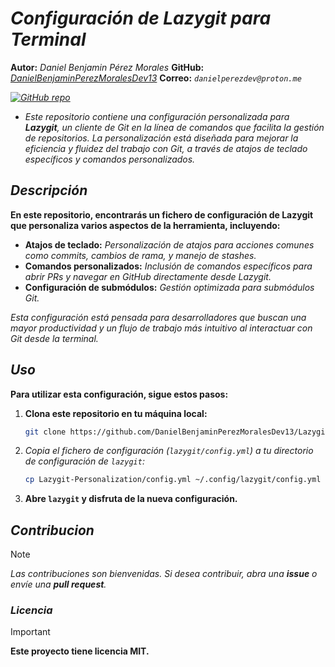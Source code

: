 <!-- Author: Daniel Benjamin Perez Morales -->
<!-- GitHub: https://github.com/DanielBenjaminPerezMoralesDev13 -->
<!-- GitLab: https://gitlab.com/DanielBenjaminPerezMoralesDev13 -->
<!-- Email: danielperezdev@proton.me -->

# ***Configuración de Lazygit para Terminal***

**Autor:** *Daniel Benjamin Pérez Morales*
**GitHub:** *[DanielBenjaminPerezMoralesDev13](https://github.com/DanielBenjaminPerezMoralesDev13 "https://github.com/DanielBenjaminPerezMoralesDev13")*
**Correo:** *`danielperezdev@proton.me`*

*[![GitHub repo](https://img.shields.io/badge/GitHub-Repository-blue)](https://github.com/DanielBenjaminPerezMoralesDev13/Lazygit-Personalization "https://github.com/DanielBenjaminPerezMoralesDev13/Lazygit-Personalization")*

- *Este repositorio contiene una configuración personalizada para **Lazygit**, un cliente de Git en la línea de comandos que facilita la gestión de repositorios. La personalización está diseñada para mejorar la eficiencia y fluidez del trabajo con Git, a través de atajos de teclado específicos y comandos personalizados.*

## ***Descripción***

**En este repositorio, encontrarás un fichero de configuración de **Lazygit** que personaliza varios aspectos de la herramienta, incluyendo:**

- **Atajos de teclado:** *Personalización de atajos para acciones comunes como commits, cambios de rama, y manejo de stashes.*
- **Comandos personalizados:** *Inclusión de comandos específicos para abrir PRs y navegar en GitHub directamente desde Lazygit.*
- **Configuración de submódulos:** *Gestión optimizada para submódulos Git.*

*Esta configuración está pensada para desarrolladores que buscan una mayor productividad y un flujo de trabajo más intuitivo al interactuar con Git desde la terminal.*

## ***Uso***

**Para utilizar esta configuración, sigue estos pasos:**

1. **Clona este repositorio en tu máquina local:**

   ```bash
   git clone https://github.com/DanielBenjaminPerezMoralesDev13/Lazygit-Personalization.git --depth=1 --verbose
   ```

2. *Copia el fichero de configuración (`lazygit/config.yml`) a tu directorio de configuración de `lazygit`:*

   ```bash
   cp Lazygit-Personalization/config.yml ~/.config/lazygit/config.yml
   ```

3. **Abre `lazygit` y disfruta de la nueva configuración.**

## ***Contribucion***

> [!NOTE]
> *Las contribuciones son bienvenidas. Si desea contribuir, abra una **issue** o envíe una **pull request**.*

### ***Licencia***

> [!IMPORTANT]
> **Este proyecto tiene licencia MIT.**
